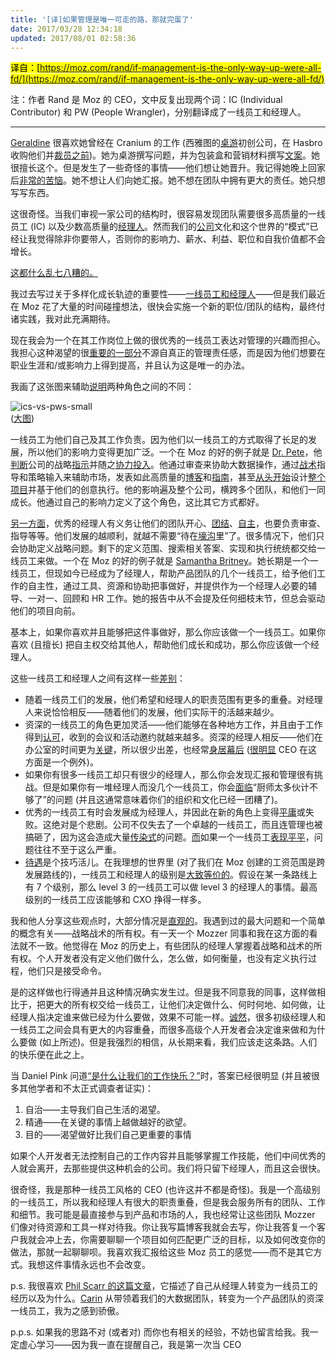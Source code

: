 ```yaml
---
title: '[译]如果管理是唯一可走的路，那就完蛋了'
date: 2017/03/28 12:34:18
updated: 2017/08/01 02:58:36
---
```


<mark>译自：[https://moz.com/rand/if-management-is-the-only-way-up-were-all-fd/](https://moz.com/rand/if-management-is-the-only-way-up-were-all-fd/)</mark>

注：作者 Rand 是 Moz 的 CEO，文中反复出现两个词：IC (Individual Contributor) 和 PW (People Wrangler)，分别翻译成了一线员工和经理人。

----

[Geraldine](http://everywhereist.com/) 很喜欢她曾经在 Cranium 的工作 (西雅图的[桌游][board game]初创公司，在 Hasbro 收购他们并[裁员][layoffs][之前][prior])。她为桌游撰写问题，并为包装盒和营销材料撰写[文案][copy]。她很擅长这个。但是发生了一些奇怪的事情——他们想让她晋升。我记得她晚上回家后[非常的][endlessly][苦恼][fretting]。她不想让人们向她汇报。她不想在团队中拥有更大的责任。她只想写写东西。

这很奇怪。当我们审视一家公司的结构时，很容易发现团队需要很多高质量的一线员工 (IC) 以及少数高质量的[经理人][wranglers]。然而我们的[公司][corporate]文化和这个世界的“模式”已经让我觉得除非你要带人，否则你的影响力、薪水、利益、职位和自我价值都不会增长。

[这都什么乱七八糟的。][im calling bs]

我过去写过关于多样化成长轨迹的重要性——[一线员工和经理人](https://moz.com/rand/whats-the-right-team-structure/)——但是我们最近在 Moz 花了大量的时间碰撞想法，很快会实施一个新的职位/团队的结构，最终付诸实践，我对此充满期待。

现在我会为一个在其工作岗位上做的很优秀的一线员工表达对管理的兴趣而担心。我担心这种渴望的很[重要的][significant][一部分][portion]不源自真正的管理责任感，而是因为他们想要在职业生涯和/或影响力上得到提高，并且认为这是唯一的办法。

我画了这张图来辅助[说明][illustrate]两种角色之间的不同：

![ics-vs-pws-small](https://images.sparktoro.com/blog/wp-content/uploads/2017/10/ics-vs-pws-small.gif)  
([大图](https://images.sparktoro.com/blog/wp-content/uploads/2017/10/ics-vs-pws-large.gif))

<!--more-->

一线员工为他们自己及其工作负责。因为他们以一线员工的方式取得了长足的发展，所以他们的影响力变得更加广泛。一个在 Moz 的好的例子就是 [Dr. Pete](http://www.seomoz.org/users/profile/22897)，他[判断][recognizes]公司的战略[指示][imperatives]并随之[协力投入][pitches in]。他通过审查来协助大数据操作，通过[战术][tactical]指导和策略输入来辅助市场，发表如此高质量的[博客](http://www.seomoz.org/blog/are-exact-match-domains-in-decline)和[指南](http://www.seomoz.org/google-algorithm-change)，甚至[从头开始][from the ground up]设计[整个项目](http://mozcast.com/)并基于他们的创意执行。他的影响遍及整个公司，横跨多个团队，和他们一同成长。他通过自己的影响力定义了这个角色，这比其它方式都好。

[另一方面][on the flip side]，优秀的经理人有义务让他们的团队开心、[团结][cohesion]、[自主][empowerment]，也要负责审查、指导等等。他们发展的越顺利，就越不需要“待在[壕沟][trenches]里”了。很多情况下，他们只会协助定义战略问题。剩下的定义范围、搜索相关答案、实现和执行统统都交给一线员工来做。一个在 Moz 的好的例子就是 [Samantha Britney](http://www.seomoz.org/team/samantha)。她长期是一个一线员工，但现如今已经成为了经理人，帮助产品团队的几个一线员工，给予他们工作的自主性，通过工具、资源和协助把事做好，并提供作为一个经理人必要的辅导、一对一、回顾和 HR 工作。她的报告中从不会提及任何细枝末节，但总会驱动他们的项目向前。

基本上，如果你喜欢并且能够把这件事做好，那么你应该做一个一线员工。如果你喜欢 (且擅长) 把自主权交给其他人，帮助他们成长和成功，那么你应该做一个经理人。

这些一线员工和经理人之间有这样一些[差别][nuance]：

* 随着一线员工们的发展，他们希望和经理人的职责范围有更多的重叠。对经理人来说恰恰相反——随着他们的发展，他们实际干的活越来越少。
* 资深的一线员工的角色更加灵活——他们能够在各种地方工作，并且由于工作得到[认可][recognition]，收到的会议和活动邀约就越来越多。资深的经理人相反——他们在办公室的时间更为[关键][critical]，所以很少出差，也经常[身居幕后][behind-the-scenes] ([很明显][notable] CEO 在这方面是一个例外)。
* 如果你有很多一线员工却只有很少的经理人，那么你会发现汇报和管理很有挑战。但是如果你有一堆经理人而没几个一线员工，你会[面临][horrifying]“厨师太多伙计不够了”的问题 (并且这通常意味着你们的组织和文化已经一团糟了)。
* 优秀的一线员工有时会发展成为经理人，并因此在新的角色上变得[平庸][mediocre]或失败。这绝对是个悲剧。公司不仅失去了一个卓越的一线员工，而且连管理也被搞砸了，因为这会造成大量[传染式][viral]的问题。[而][on the flip side]如果一个一线员工[表现平平][underperforming]，问题往往不至于这么严重。
* [待遇][compensation]是个技巧活儿。在我理想的世界里 (对了我们在 Moz 创建的工资范围是跨发展路线的)，一线员工和经理人的级别是[大致][roughly][等价的][equivalent]。假设在某一条路线上有 7 个级别，那么 level 3 的一线员工可以做 level 3 的经理人的事情。最高级别的一线员工应该能够和 CXO 挣得一样多。

我和他人分享这些观点时，大部分情况是[直观的][intuitive]。我遇到过的最大问题和一个简单的概念有关——战略战术的所有权。有一天一个 Mozzer 同事和我在这方面的看法就不一致。他觉得在 Moz 的历史上，有些团队的经理人掌握着战略和战术的所有权。个人开发者没有定义他们做什么，怎么做，如何衡量，也没有定义执行过程，他们只是接受命令。

是的这样做也行得通并且这种情况确实发生过。但是我不同意我的同事，这样做相比于，把更大的所有权交给一线员工，让他们决定做什么、何时何地、如何做，让经理人指决定谁来做已经为什么要做，效果不可能一样。[诚然][Granted]，很多初级经理人和一线员工之间会具有更大的内容重叠，而很多高级个人开发者会决定谁来做和为什么要做 (如上所述)。但是我强烈的相信，从长期来看，我们应该走这条路。人们的快乐便在此之上。

当 Daniel Pink 问道[“是什么让我们的工作快乐？”](http://www.danpink.com/drive-the-summaries)时，答案已经很明显 (并且被很多其他学者和不太正式调查者证实)：

1. 自治——主导我们自己生活的渴望。
2. 精通——在关键的事情上越做越好的欲望。
3. 目的——渴望做好比我们自己更重要的事情

如果个人开发者无法控制自己的工作内容并且能够掌握工作技能，他们中间优秀的人就会离开，去那些提供这种机会的公司。我们将只留下经理人，而且这会很快。

很奇怪，我是那种一线员工风格的 CEO (也许这并不都是奇怪)。我是一个高级别的一线员工，所以我和经理人有很大的职责重叠，但是我会服务所有的团队、工作和细节。我可能是最直接参与到产品和市场的人，我也经常让这些团队 Mozzer 们像对待资源和工具一样对待我。你让我写篇博客我就会去写，你让我答复一个客户我就会冲上去，你需要聊聊一个项目如何匹配更广泛的目标，以及如何改变你的做法，那就一起聊聊呗。我喜欢我汇报给这些 Moz 员工的感觉——而不是其它方式。我想这件事情永远也不会改变。

p.s. 我很喜欢 [Phil Scarr 的这篇文章](http://themassesareangry.blogspot.com/2011/05/on-virtues-of-being-individual.html)，它描述了自己从经理人转变为一线员工的经历以及为什么。[Carin](http://www.seomoz.org/team/carin) 从带领着我们的大数据团队，转变为一个产品团队的资深一线员工，我为之感到骄傲。

p.p.s. 如果我的思路不对 (或者对) 而你也有相关的经验，不妨也留言给我。我一定虚心学习——因为我一直在提醒自己，我是第一次当 CEO 

[board game]: http://dict.cn/board%20game
[layoffs]: http://dict.cn/layoffs
[prior]: http://dict.cn/prior
[copy]: http://dict.cn/copy
[endlessly]: http://dict.cn/endlessly
[fretting]: http://dict.cn/fretting
[wranglers]: http://dict.cn/wrangler
[corporate]: http://dict.cn/corporate
[im calling bs]: http://www.urbandictionary.com/define.php?term=I%20call%20bullshit
[significant]: http://dict.cn/significant
[portion]: http://dict.cn/portion
[illustrate]: http://dict.cn/illustrate
[recognizes]: http://dict.cn/recognize
[imperatives]: http://dict.cn/imperative
[pitches in]: http://dict.cn/pitch%20in
[tactical]: http://dict.cn/tactical
[from the ground up]: http://dict.cn/from%20the%20ground%20up
[on the flip side]: https://translate.google.com/#en/zh-CN/on%20the%20flip%20side
[cohesion]: http://dict.cn/cohesion
[empowerment]: http://dict.cn/empowerment
[trenches]: http://dict.cn/trench
[nuance]: http://dict.cn/nuance
[recognition]: http://dict.cn/recognition
[critical]: http://dict.cn/critical
[behind-the-scenes]: http://dict.cn/behind-the-scenes
[notable]: http://dict.cn/notable
[horrifying]: http://dict.cn/horrify
[mediocre]: http://dict.cn/mediocre
[viral]: http://dict.cn/viral
[underperforming]: http://dict.cn/underperforming
[compensation]: http://dict.cn/compensation
[roughly]: http://dict.cn/roughly
[equivalent]: http://dict.cn/equivalent
[intuitive]: http://dict.cn/intuitive
[Granted]: http://dict.cn/Granted
